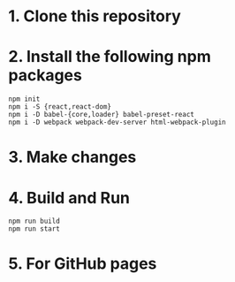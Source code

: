# 1. Clone this repository

# 2. Install the following npm packages

```
npm init
npm i -S {react,react-dom}
npm i -D babel-{core,loader} babel-preset-react
npm i -D webpack webpack-dev-server html-webpack-plugin
```

# 3. Make changes

# 4. Build and Run

```
npm run build
npm run start
```
# 5. For GitHub pages

